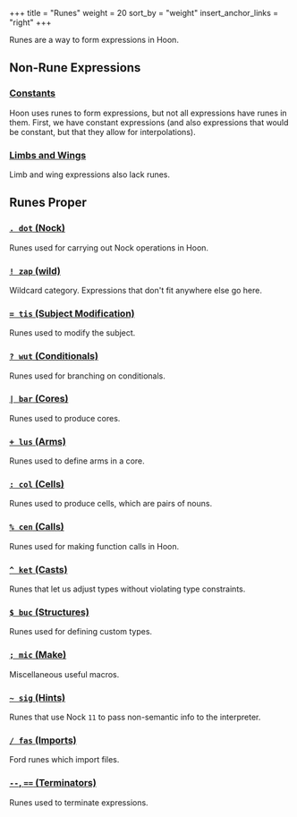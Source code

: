 +++
title = "Runes"
weight = 20
sort_by = "weight"
insert_anchor_links = "right"
+++

Runes are a way to form expressions in Hoon.

## Non-Rune Expressions

### [Constants](/reference/hoon/rune/constants)

Hoon uses runes to form expressions, but not all expressions have runes in them. First, we have constant expressions (and also expressions that would be constant, but that they allow for interpolations).

### [Limbs and Wings](/reference/hoon/limbs/)

Limb and wing expressions also lack runes.

## Runes Proper

### [`. dot` (Nock)](/reference/hoon/rune/dot)

Runes used for carrying out Nock operations in Hoon.

### [`! zap` (wild)](/reference/hoon/rune/zap)

Wildcard category. Expressions that don't fit anywhere else go here.

### [`= tis` (Subject Modification)](/reference/hoon/rune/tis)

Runes used to modify the subject.

### [`? wut` (Conditionals)](/reference/hoon/rune/wut)

Runes used for branching on conditionals.

### [`| bar` (Cores)](/reference/hoon/rune/bar)

Runes used to produce cores.

### [`+ lus` (Arms)](/reference/hoon/rune/lus)

Runes used to define arms in a core.

### [`: col` (Cells)](/reference/hoon/rune/col)

Runes used to produce cells, which are pairs of nouns.

### [`% cen` (Calls)](/reference/hoon/rune/cen)

Runes used for making function calls in Hoon.

### [`^ ket` (Casts)](/reference/hoon/rune/ket)

Runes that let us adjust types without violating type constraints.

### [`$ buc` (Structures)](/reference/hoon/rune/buc)

Runes used for defining custom types.

### [`; mic` (Make)](/reference/hoon/rune/mic)

Miscellaneous useful macros.

### [`~ sig` (Hints)](/reference/hoon/rune/sig)

Runes that use Nock `11` to pass non-semantic info to the interpreter.

### [`/ fas` (Imports)](/reference/hoon/rune/fas)

Ford runes which import files.

### [`--`, `==` (Terminators)](/reference/hoon/rune/terminators)

Runes used to terminate expressions.

